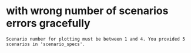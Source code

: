 # with wrong number of scenarios errors gracefully

    Scenario number for plotting must be between 1 and 4. You provided 5 scenarios in 'scenario_specs'.

